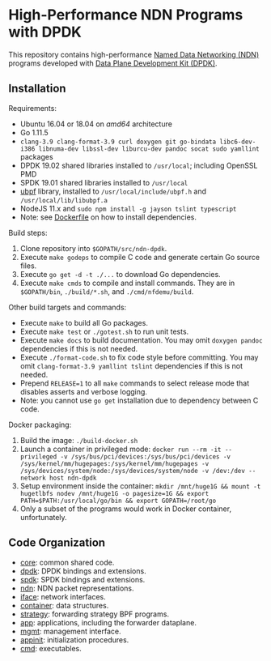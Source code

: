 # High-Performance NDN Programs with DPDK

This repository contains high-performance [Named Data Networking (NDN)](https://named-data.net/) programs developed with [Data Plane Development Kit (DPDK)](https://www.dpdk.org/).

## Installation

Requirements:

* Ubuntu 16.04 or 18.04 on *amd64* architecture
* Go 1.11.5
* `clang-3.9 clang-format-3.9 curl doxygen git go-bindata libc6-dev-i386 libnuma-dev libssl-dev liburcu-dev pandoc socat sudo yamllint` packages
* DPDK 19.02 shared libraries installed to `/usr/local`; including OpenSSL PMD
* SPDK 19.01 shared libraries installed to `/usr/local`
* [ubpf](https://github.com/iovisor/ubpf/tree/10e0a45b11ea27696add38c33e24dbc631caffb6) library, installed to `/usr/local/include/ubpf.h` and `/usr/local/lib/libubpf.a`
* NodeJS 11.x and `sudo npm install -g jayson tslint typescript`
* Note: see [Dockerfile](./Dockerfile) on how to install dependencies.

Build steps:

1. Clone repository into `$GOPATH/src/ndn-dpdk`.
2. Execute `make godeps` to compile C code and generate certain Go source files.
3. Execute `go get -d -t ./...` to download Go dependencies.
4. Execute `make cmds` to compile and install commands.
   They are in `$GOPATH/bin`, `./build/*.sh`, and `./cmd/nfdemu/build`.

Other build targets and commands:

* Execute `make` to build all Go packages.
* Execute `make test` or `./gotest.sh` to run unit tests.
* Execute `make docs` to build documentation.
  You may omit `doxygen pandoc` dependencies if this is not needed.
* Execute `./format-code.sh` to fix code style before committing.
  You may omit `clang-format-3.9 yamllint tslint` dependencies if this is not needed.
* Prepend `RELEASE=1` to all `make` commands to select release mode that disables asserts and verbose logging.
* Note: you cannot use `go get` installation due to dependency between C code.

Docker packaging:

1. Build the image: `./build-docker.sh`
2. Launch a container in privileged mode: `docker run --rm -it --privileged -v /sys/bus/pci/devices:/sys/bus/pci/devices -v /sys/kernel/mm/hugepages:/sys/kernel/mm/hugepages -v /sys/devices/system/node:/sys/devices/system/node -v /dev:/dev --network host ndn-dpdk`
3. Setup environment inside the container: `mkdir /mnt/huge1G && mount -t hugetlbfs nodev /mnt/huge1G -o pagesize=1G && export PATH=$PATH:/usr/local/go/bin && export GOPATH=/root/go`
4. Only a subset of the programs would work in Docker container, unfortunately.

## Code Organization

* [core](core/): common shared code.
* [dpdk](dpdk/): DPDK bindings and extensions.
* [spdk](spdk/): SPDK bindings and extensions.
* [ndn](ndn/): NDN packet representations.
* [iface](iface/): network interfaces.
* [container](container/): data structures.
* [strategy](strategy/): forwarding strategy BPF programs.
* [app](app/): applications, including the forwarder dataplane.
* [mgmt](mgmt/): management interface.
* [appinit](appinit/): initialization procedures.
* [cmd](cmd/): executables.
